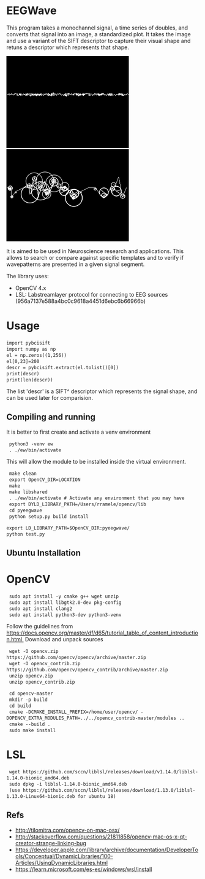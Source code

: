 # EEGWave 

This program takes a monochannel signal, a time series of doubles, and converts that signal into an image, a standardized plot.  It takes the image and use a variant of the SIFT descriptor to capture their visual shape and retuns a descriptor which represents that shape.

![SIFT](images/sift.png)
![SIFT](images/sift2.png)

It is aimed to be used in Neuroscience research and applications. This allows to search or compare against specific templates and to verify
if wavepatterns are presented in a given signal segment.

The library uses:

- OpenCV 4.x
- LSL: Labstreamlayer protocol for connecting to EEG sources (956a7137e588a4bc0c9618a4451d6ebc6b66966b)

# Usage

```
import pybcisift
import numpy as np
el = np.zeros((1,256))
el[0,23]=200
descr = pybcisift.extract(el.tolist()[0])
print(descr)
print(len(descr))
```

The list 'descr' is a SIFT^ descriptor which represents the signal shape, and can be used later for comparision.

## Compiling and running

It is better to first create and activate a venv environment

```
 python3 -venv ew
 . ./ew/bin/activate
```

This will allow the module to be installed inside the virtual environment.


```
 make clean
 export OpenCV_DIR=LOCATION
 make
 make libshared
 . ./ew/bin/activate # Activate any environment that you may have
 export DYLD_LIBRARY_PATH=/Users/rramele/opencv/lib
 cd pyeegwave
 python setup.py build install
```

```
export LD_LIBRARY_PATH=$OpenCV_DIR:pyeegwave/
python test.py
```

## Ubuntu Installation

# OpenCV

```
 sudo apt install -y cmake g++ wget unzip
 sudo apt install libgtk2.0-dev pkg-config
 sudo apt install clang2
 sudo apt install python3-dev python3-venv
 ```

Follow the guidelines from https://docs.opencv.org/master/df/d65/tutorial_table_of_content_introduction.html 
Download and unpack sources

```
 wget -O opencv.zip https://github.com/opencv/opencv/archive/master.zip
 wget -O opencv_contrib.zip https://github.com/opencv/opencv_contrib/archive/master.zip
 unzip opencv.zip
 unzip opencv_contrib.zip 
 ```

```
 cd opencv-master
 mkdir -p build
 cd build
 cmake -DCMAKE_INSTALL_PREFIX=/home/user/opencv/ -DOPENCV_EXTRA_MODULES_PATH=../../opencv_contrib-master/modules ..
 cmake --build .
 sudo make install
 ```
 
# LSL

```
 wget https://github.com/sccn/liblsl/releases/download/v1.14.0/liblsl-1.14.0-bionic_amd64.deb
 sudo dpkg -i liblsl-1.14.0-bionic_amd64.deb
 (use https://github.com/sccn/liblsl/releases/download/1.13.0/liblsl-1.13.0-Linux64-bionic.deb for ubuntu 18)
```


## Refs

* http://tilomitra.com/opencv-on-mac-osx/
* http://stackoverflow.com/questions/21811858/opencv-mac-os-x-qt-creator-strange-linking-bug
* https://developer.apple.com/library/archive/documentation/DeveloperTools/Conceptual/DynamicLibraries/100-Articles/UsingDynamicLibraries.html
* https://learn.microsoft.com/es-es/windows/wsl/install




